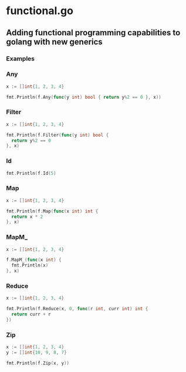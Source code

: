 # functional.go

## Adding functional programming capabilities to golang with new generics

### Examples

### Any

```go
x := []int{1, 2, 3, 4}

fmt.Println(f.Any(func(y int) bool { return y%2 == 0 }, x))
```

### Filter

```go
x := []int{1, 2, 3, 4}

fmt.Println(f.Filter(func(y int) bool {
  return y%2 == 0
}, x)
```

### Id

```go
fmt.Println(f.Id(5)
```

### Map

```go
x := []int{1, 2, 3, 4}

fmt.Println(f.Map(func(x int) int {
  return x * 2
}, x)
```

### MapM\_

```go
x := []int{1, 2, 3, 4}

f.MapM_(func(x int) {
  fmt.Println(x)
}, x)
```

### Reduce

```go
x := []int{1, 2, 3, 4}

fmt.Println(f.Reduce(x, 0, func(r int, curr int) int {
  return curr + r
})
```

### Zip

```go
x := []int{1, 2, 3, 4}
y := []int{10, 9, 8, 7}

fmt.Println(f.Zip(x, y))
```
